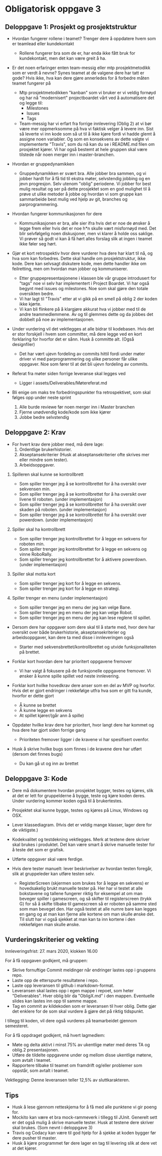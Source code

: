 # Obligatorisk oppgave 3

## Deloppgave 1: Prosjekt og prosjektstruktur
*   Hvordan fungerer rollene i teamet? Trenger dere å oppdatere hvem som er teamlead eller kundekontakt
    *   Rollene fungerer bra som de er, har enda ikke fått bruk for kundekontakt, men det kan være greit å ha.
    
*   Er det noen erfaringer enten team-messig eller mtp prosjektmetodikk som er verdt å nevne? Synes teamet
    at de valgene dere har tatt er gode? Hvis ikke, hva kan dere gjøre annerledes for å forbedre måten teamet
    fungerer på
    *   Mtp prosjektmetodikken "kanban" som vi bruker er vi veldig fornøyd og har nå "modernisert" projectboardet
    vårt ved å automatisere det og legge til:
        *   Milestones
        *   Issues
        *   Tags
    *   Team-messig har vi erfart fra forrige innlevering (Oblig 2) at vi bør være mer oppmerksomme på hva vi faktisk
    velger å levere inn. Sist så leverte vi inn kode som så ut til å ikke kjøre fordi vi hadde
    glemt å assigne noen variabler. Og som en konsekvens av dette valgte vi implementerte "Travis",
    som du nå kan du se i README.md filen om prosjektet kjører. Vi har også bestemt at hele gruppen skal
    være tilstede når noen merger inn i master-branchen.
    
*   Hvordan er gruppedynamikken
    *   Gruppedynamikken er svært bra. Alle jobber bra sammen, og vi jobber hardt for å få tid til ekstra møter, selvstendig jobbing og en jevn progresjon. Selv utenom "oblig" periodene.
    Vi jobber for best mulig resultat og ser på dette prosjektet som en god mulighet til å prøve ut ulike metoder å jobbe og hvordan vi som gruppe kan sammarbeide best mulig ved hjelp av git, branches og 
    parprogrammering. 

*   Hvordan fungerer kommunikasjonen for dere
    *   Kommunikasjonen er bra, alle sier ifra hvis det er noe de ønsker å legge frem eller hvis det er noe h*n skulle vært misfornøyd med. Det blir selvfølgelig noen diskusjoner, men vi klarer å holde oss
    saklige. Vi prøver så godt vi kan å få hørt alles forslag slik at ingen i teamet ikke føler seg hørt.

*   Gjør et kort retrospektiv hvor dere vurderer hva dere har klart til nå, og hva som kan forbedres. Dette skal
    handle om prosjektstruktur, ikke kode. Dere kan selvsagt diskutere kode, men dette handler ikke om
    feilretting, men om hvordan man jobber og kommuniserer.
    *   Etter gruppepresentasjonene i klassen ble vår gruppe introdusert for "tags" noe vi selv har implementert i Project Boardet. Vi har også begynt med issues og milestones. Noe som skal gjøre
    den totale oversikten bedre.
    *   Vi har lagt til "Travis" etter at vi gikk på en smell på oblig 2 der koden ikke kjørte.
    *   Vi kan bli flinkere på å klargjøre akkurat hva vi jobber med til de andre teammedlemmene. Av og til glemmes dette 
    og da jobbes det dobbelt på noe av implementasjonen.
    
*   Under vurdering vil det vektlegges at alle bidrar til kodebasen. Hvis det er stor forskjell i hvem som
    committer, må dere legge ved en kort forklaring for hvorfor det er sånn. Husk å committe alt. (Også designfiler)
    *   Det har vært ujevn fordeling av commits hittil fordi under møter driver vi med parprogrammering og ulike personer får ulike oppgaver.
    Noe som fører til at det bli ujevn fordeling av commits.
    
*   Referat fra møter siden forrige leveranse skal legges ved
    *   Ligger i assets/Deliverables/Møtereferat.md

*   Bli enige om maks tre forbedringspunkter fra retrospektivet, som skal følges opp under neste sprint
    1.  Alle burde reviewe før noen merger inn i Master branchen
    2.  Fjerne unødvendig kode/kode som ikke kjører
    3.  Jobbe bedre selvstendig

## Deloppgave 2: Krav
*   For hvert krav dere jobber med, må dere lage:
    1.  Ordentlige brukerhistorier.
    2.  Akseptansekriterier (Husk at akseptansekriterier ofte skrives mer eller mindre som tester).
    3.  Arbeidsoppgaver.
    

1.  Spilleren skal kunne se kontrollbrett  
    *   Som spiller trenger jeg å se kontrollbrettet for å ha oversikt over sekvensen min.
    *   Som spiller trenger jeg å se kontrollbrettet for å ha oversikt over livene til roboten. (under implementasjon)
    *   Som spiller trenger jeg å se kontrollbrettet for å ha oversikt over skaden på roboten. (under implementasjon)
    *   Som spiller trenger jeg å se kontrollbrettet for å ha oversikt over powerdown. (under implementasjon)
    
2.  Spiller skal ha kontrollbrett
    *   Som spiller trenger jeg kontrollbrettet for å legge en sekvens for roboten min.
    *   Som spiller trenger jeg kontrollbrettet for å legge en sekvens og vinne RoboRally.
    *   Som spiller trenger jeg kontrollbrettet for å aktivere powerdown. (under implementasjon)

3.  Spiller skal motta kort
    *   Som spiller trenger jeg kort for å legge en sekvens.
    *   Som spiller trenger jeg kort for å legge en strategi.

4.  Spiller trenger en menu (under implementasjon)
    *   Som spiller trenger jeg en menu der jeg kan velge Bane.
    *   Som spiller trenger jeg en menu der jeg kan velge Robot.
    *   Som spiller trenger jeg en menu der jeg kan lese reglene til spillet.
    
*   Dersom dere har oppgaver som dere skal til å starte med, hvor dere har oversikt over både brukerhistorie, akseptansekriterier og arbeidsoppgaver, kan dere ta med disse i innleveringen også
    *   Starter med sekvensbrettet/kontrollbrettet og utvide funksjonaliteten på brettet.
    
*   Forklar kort hvordan dere har prioritert oppgavene fremover
    *   Vi har valgt å fokusere på de funksjonelle oppgavene fremover. Vi ønsker å kunne spille spillet ved neste innlevering.
    
*   Forklar kort hvilke hovedkrav dere anser som en del av MVP og hvorfor. Hvis det er gjort endringer i rekkefølge utfra hva som er gitt fra kunde, hvorfor er dette gjort
    *   Å kunne se brettet 
    *   Å kunne legge en sekvens
    *   At spillet kjører/(går ann å spille)
    
*   Oppdater hvilke krav dere har prioritert, hvor langt dere har kommet og hva dere har gjort siden forrige gang
    *   Prioriteten fremover ligger i de kravene vi har spesifisert ovenfor.
    
*   Husk å skrive hvilke bugs som finnes i de kravene dere har utført (dersom det finnes bugs)
    *   Du kan gå ut og inn av brettet

## Deloppgave 3: Kode
*   Dere må dokumentere hvordan prosjektet bygger, testes og kjøres, slik at det er lett for gruppelderne å bygge, teste og kjøre koden deres. Under vurdering kommer koden også til å brukertestes.

*   Prosjektet skal kunne bygge, testes og kjøres på Linux, Windows og OSX.

*   Lever klassediagram. (Hvis det er veldig mange klasser, lager dere for de viktigste.)

*   Kodekvalitet og testdekning vektlegges. Merk at testene dere skriver skal brukes i produktet. Det kan være smart å skrive manuelle tester for å teste det som er grafisk. 

*   Utførte oppgaver skal være ferdige.

*   Hvis dere tester manuelt: lever beskrivelser av hvordan testen foregår, slik at gruppeleder kan utføre testen selv.
    *   RegisterScreen (skjermen som brukes for å legge en sekvens) er hovedsakelig brukt manuelle tester på. Her har vi testet at alle bokstavene og tallene fungerer riktig
    for eksempel at om man beveger spiller i gamescreen, og så skifter til registerscreen (trykk G) for så å skifte tilbake til gamescreen så er roboten på samme sted som man beveget den.
    Har også testet at alle numre bare kan legges en gang og at man kan fjerne alle kortene om man skulle ønske det. Til slutt har vi også sjekket at man kan ta inn kortene i den rekkefølgen man skulle ønske.

## Vurderingskriterier og vekting
Innleveringsfrist: 27. mars 2020, klokken 16.00

For å få oppgaven godkjent, må gruppen:
*   Skrive fornuftige Commit meldinger når endringer lastes opp i gruppens repo.
*   Laste opp de etterspurte resultatene i repo.
*   Laste opp leveransen til github i markdown-format.
*   Leveransen skal lastes opp i egen mappe i repoet, som heter "Deliverables". Hver oblig blir da "ObligX.md" i den mappen. Eventuelle slides kan lastes inn opp til samme mappe.
*   Tag en commit av kildekoden som er leveransen til hver oblig. Dette gjør det enklere for de som skal vurdere å gjøre det på riktig tidspunkt.

I tillegg til koden, vil dere også vurderes på teamarbeidet gjennom semesteret.

For å få oppdraget godkjent, må hvert lagmedlem:
*   Møte og delta aktivt i minst 75% av ukentlige møter med deres TA og oblig.2 presentasjonen.
*   Utføre de tildelte oppgavene under og mellom disse ukentlige møtene, som avtalt i teamet.
*   Rapportere tilbake til teamet om framdrift og/eller problemer som oppstår, som avtalt i teamet.

Vektlegging: Denne leveransen teller 12,5% av sluttkarakteren.

## Tips
*   Husk å lese gjennom retteskjema for å få med alle punktene vi gir poeng for. 
*   Mockito kan være et bra mock-rammeverk i tillegg til JUnit. Generelt sett er det også mulig å skrive manuelle tester. Husk at testene dere skriver skal brukes. (Som nevnt i deloppgave 3)
*   Travis og Codacy kan være til god hjelp for å sjekke at koden bygger før dere pusher til master.
*   Husk å kjøre programmet før dere lager en tag til levering slik at dere vet at det kjører. 